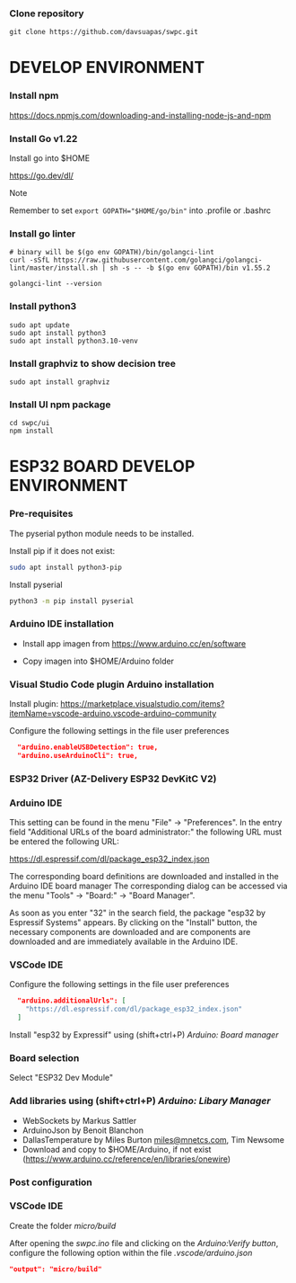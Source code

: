 ### Clone repository

```shell
git clone https://github.com/davsuapas/swpc.git
```

# DEVELOP ENVIRONMENT

### Install npm

https://docs.npmjs.com/downloading-and-installing-node-js-and-npm

### Install Go v1.22

Install go into $HOME

https://go.dev/dl/

> [!NOTE]
> Remember to set `export GOPATH="$HOME/go/bin"` into .profile or .bashrc

### Install go linter

```shell
# binary will be $(go env GOPATH)/bin/golangci-lint
curl -sSfL https://raw.githubusercontent.com/golangci/golangci-lint/master/install.sh | sh -s -- -b $(go env GOPATH)/bin v1.55.2

golangci-lint --version
```

### Install python3

```shell
sudo apt update
sudo apt install python3
sudo apt install python3.10-venv
```
### Install graphviz to show decision tree

```shell
sudo apt install graphviz
```

### Install UI npm package

```shell
cd swpc/ui
npm install
```

# ESP32 BOARD DEVELOP ENVIRONMENT

### Pre-requisites

The pyserial python module needs to be installed.

Install pip if it does not exist: 

~~~bash
sudo apt install python3-pip
~~~

Install pyserial

~~~bash
python3 -m pip install pyserial
~~~

### Arduino IDE installation

- Install app imagen from https://www.arduino.cc/en/software

- Copy imagen into $HOME/Arduino folder

### Visual Studio Code plugin Arduino installation

Install plugin: https://marketplace.visualstudio.com/items?itemName=vscode-arduino.vscode-arduino-community

Configure the following settings in the file user preferences

~~~json
  "arduino.enableUSBDetection": true,
  "arduino.useArduinoCli": true,
~~~

### ESP32 Driver (AZ-Delivery ESP32 DevKitC V2)

### Arduino IDE

This setting can be found in the menu "File" -> "Preferences". In the
entry field "Additional URLs of the board administrator:" 
the following URL must be entered the following URL:

https://dl.espressif.com/dl/package_esp32_index.json

The corresponding board definitions are downloaded and installed
in the Arduino IDE board manager The corresponding dialog can be accessed
via the menu "Tools" -> "Board:" -> "Board Manager".

As soon as you enter "32" in the search field, the package "esp32
by Espressif Systems" appears. By clicking on the "Install" button,
the necessary components are downloaded and are
components are downloaded and are immediately available in the Arduino IDE.

### VSCode IDE

Configure the following settings in the file user preferences

~~~json
  "arduino.additionalUrls": [
    "https://dl.espressif.com/dl/package_esp32_index.json"
  ]
~~~

Install "esp32 by Expressif" using (shift+ctrl+P) *Arduino: Board manager*

### Board selection 

Select "ESP32 Dev Module"

### Add libraries using (shift+ctrl+P) *Arduino: Libary Manager* 

- WebSockets by Markus Sattler
- ArduinoJson by Benoit Blanchon
- DallasTemperature by Miles Burton <miles@mnetcs.com>, Tim Newsome
- Download and copy to $HOME/Arduino, if not exist (https://www.arduino.cc/reference/en/libraries/onewire)

### Post configuration

### VSCode IDE

Create the folder *micro/build*

After opening the *swpc.ino* file and clicking on the *Arduino:Verify button*, 
configure the following option within the file *.vscode/arduino.json*

~~~json
"output": "micro/build"
~~~


